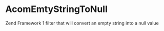 AcomEmtyStringToNull
====================

Zend Framework 1 filter that will convert an empty string into a null value
